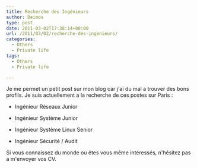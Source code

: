 ```yaml
---
title: Recherche des Ingénieurs
author: Deimos
type: post
date: 2011-03-02T17:38:14+00:00
url: /2011/03/02/recherche-des-ingenieurs/
categories:
  - Others
  - Private life
tags:
  - Others
  - Private life

---
```


Je me permet un petit post sur mon blog car j'ai du mal a trouver des bons profils. Je suis actuellement a la recherche de ces postes sur Paris :
  
* Ingénieur Réseaux Junior
  
* Ingénieur Système Junior
  
* Ingénieur Système Linux Senior
  
* Ingénieur Sécurité / Audit

Si vous connaissez du monde ou êtes vous même intéressés, n'hésitez pas a m'envoyer vos CV.